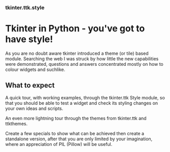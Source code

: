 ### tkinter.ttk.style

# Tkinter in Python - you've got to have style!

As you are no doubt aware tkinter introduced a theme (or tile) based module. Searching the web I was struck by how little the
new capabilities were demonstrated, questions and answers concentrated mostly on how to colour widgets and suchlike.

## What to expect

A quick tour, with working examples, through the tkinter.ttk Style module, so that you should be able to test a widget and check 
its styling changes on your own ideas and scripts.  

An even more lightning tour through the themes from tkinter.ttk and ttkthemes.

Create a few specials to show what can be achieved then create a standalone version, after that you are only limited by your
imagination, where an appreciation of PIL (Pillow) will be useful.

